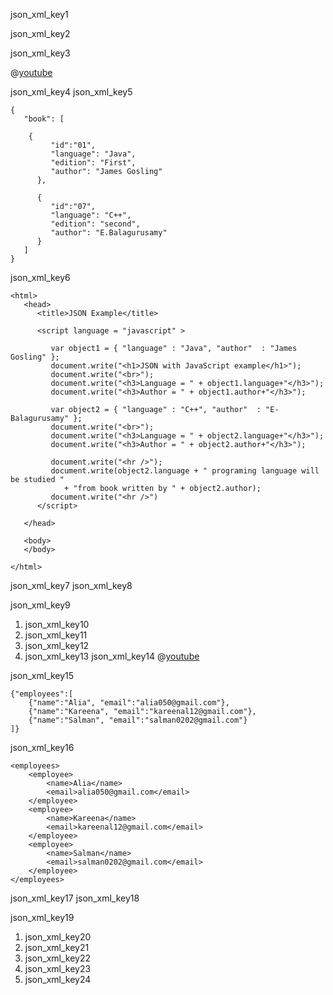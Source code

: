 json_xml_key1
 
json_xml_key2

 
json_xml_key3


@[youtube](bMqevPKAPD4)


json_xml_key4
json_xml_key5
```
{
   "book": [
    
    {
         "id":"01",
         "language": "Java",
         "edition": "First",
         "author": "‎James Gosling"
      },
    
      {
         "id":"07",
         "language": "C++",
         "edition": "second",
         "author": "E.Balagurusamy"
      }
   ]
}
```
json_xml_key6
```
<html>
   <head>
      <title>JSON Example</title>
        
      <script language = "javascript" >
  
         var object1 = { "language" : "Java", "author"  : "James Gosling" };
         document.write("<h1>JSON with JavaScript example</h1>");
         document.write("<br>");
         document.write("<h3>Language = " + object1.language+"</h3>");  
         document.write("<h3>Author = " + object1.author+"</h3>");   

         var object2 = { "language" : "C++", "author"  : "E-Balagurusamy" };
         document.write("<br>");
         document.write("<h3>Language = " + object2.language+"</h3>");  
         document.write("<h3>Author = " + object2.author+"</h3>");   
  
         document.write("<hr />");
         document.write(object2.language + " programing language will be studied " 
            + "from book written by " + object2.author);
         document.write("<hr />")  
      </script>
        
   </head>
    
   <body>
   </body>
    
</html>
```
json_xml_key7
json_xml_key8


json_xml_key9


1. json_xml_key10
2. json_xml_key11
3. json_xml_key12
4. json_xml_key13
json_xml_key14
@[youtube](F7a_6r575RQ)

json_xml_key15
```
{"employees":[  
    {"name":"Alia", "email":"alia050@gmail.com"},  
    {"name":"Kareena", "email":"kareenal12@gmail.com"},  
    {"name":"Salman", "email":"salman0202@gmail.com"}  
]}  
```
json_xml_key16
```
<employees>  
    <employee>  
        <name>Alia</name>   
        <email>alia050@gmail.com</email>  
    </employee>  
    <employee>  
        <name>Kareena</name>   
        <email>kareenal12@gmail.com</email>  
    </employee>  
    <employee>  
        <name>Salman</name>   
        <email>salman0202@gmail.com</email>  
    </employee>  
</employees>
```
json_xml_key17
json_xml_key18


json_xml_key19
1. json_xml_key20
2. json_xml_key21
3. json_xml_key22
4. json_xml_key23
5. json_xml_key24
